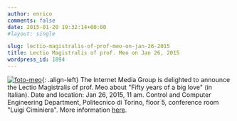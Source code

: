 ```yaml
---
author: enrico
comments: false
date: 2015-01-20 19:32:14+00:00
#layout: single

slug: lectio-magistralis-of-prof-meo-on-jan-26-2015
title: Lectio Magistralis of prof. Meo on Jan 26, 2015
wordpress_id: 1894
---
```


[![foto-meo]({{site.baseurl}}/res/2015/01/foto-meo.jpg)]({{site.baseurl}}/res/2015/01/foto-meo.jpg){: .align-left} The Internet Media Group is delighted to announce the Lectio Magistralis of prof. Meo about "Fifty years of a big love" (in Italian). Date and location: Jan 26, 2015, 11 am. Control and Computer Engineering Department, Politecnico di Torino, floor 5, conference room "Luigi Ciminiera". More information [here](http://nexa.polito.it/2015/01/lectio-magistralis-meo).
